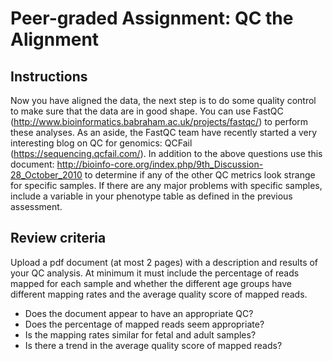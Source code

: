 # Peer-graded Assignment: QC the Alignment

## Instructions
Now you have aligned the data, the next step is to do some quality control to make sure that the data are in good shape. 
You can use FastQC (http://www.bioinformatics.babraham.ac.uk/projects/fastqc/) to perform these analyses. 
As an aside, the FastQC team have recently started a very interesting blog on QC for genomics: QCFail (https://sequencing.qcfail.com/). 
In addition to the above questions use this document: http://bioinfo-core.org/index.php/9th_Discussion-28_October_2010 to determine if any of the other QC metrics look strange for specific samples. 
If there are any major problems with specific samples, include a variable in your phenotype table as defined in the previous assessment.

## Review criteria

Upload a pdf document (at most 2 pages) with a description and results of your QC analysis. At minimum it must include the percentage of reads mapped for each sample and whether the different age groups have different mapping rates and the average quality score of mapped reads.

* Does the document appear to have an appropriate QC?
* Does the percentage of mapped reads seem appropriate?
* Is the mapping rates similar for fetal and adult samples?
* Is there a trend in the average quality score of mapped reads?
